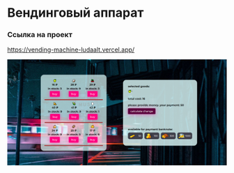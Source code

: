 # Вендинговый аппарат

### Ссылка на проект

https://vending-machine-ludaalt.vercel.app/

![Image alt](https://github.com/ludaalt/vending_machine/raw/main/public/app.png)
